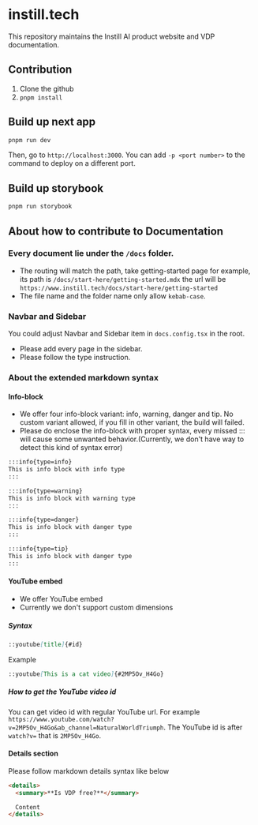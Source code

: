 # instill.tech

This repository maintains the Instill AI product website and VDP documentation.

## Contribution
1. Clone the github
2. `pnpm install`

## Build up next app
```bash
pnpm run dev
```

Then, go to `http://localhost:3000`. You can add `-p <port number>` to the command to deploy on a different port.

## Build up storybook
```bash
pnpm run storybook
```

## About how to contribute to Documentation

### Every document lie under the `/docs` folder.

- The routing will match the path, take getting-started page for example, its path is `/docs/start-here/getting-started.mdx` the url will be `https://www.instill.tech/docs/start-here/getting-started`
- The file name and the folder name only allow `kebab-case`.

### Navbar and Sidebar

You could adjust Navbar and Sidebar item in `docs.config.tsx` in the root.

- Please add every page in the sidebar. 
- Please follow the type instruction.

### About the extended markdown syntax

#### Info-block

- We offer four info-block variant: info, warning, danger and tip. No custom variant allowed, if you fill in other variant, the build will failed. 
- Please do enclose the info-block with proper syntax, every missed ::: will cause some unwanted behavior.(Currently, we don't have way to detect this kind of syntax error)


```md
:::info{type=info}
This is info block with info type
:::
```

```md
:::info{type=warning}
This is info block with warning type
:::
```

```md
:::info{type=danger}
This is info block with danger type
:::
```

```md
:::info{type=tip}
This is info block with danger type
:::
```

#### YouTube embed

- We offer YouTube embed
- Currently we don't support custom dimensions

##### Syntax

```md
::youtube[title]{#id}
```

Example

```md
::youtube[This is a cat video]{#2MP5Ov_H4Go}
```

##### How to get the YouTube video id

You can get video id with regular YouTube url. For example `https://www.youtube.com/watch?v=2MP5Ov_H4Go&ab_channel=NaturalWorldTriumph`. The YouTube id is after `watch?v=` that is `2MP5Ov_H4Go`.

#### Details section

Please follow markdown details syntax like below

```md
<details>
  <summary>**Is VDP free?**</summary>

  Content
</details>
```